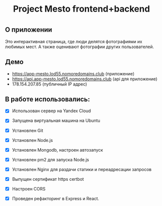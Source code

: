 <h1 align="center"> Project Mesto frontend+backend <h1>

## О приложении
Это интерактивная страница, где люди делятся фотографиями их любимых мест.
А также оценивают фотографии других пользователей.

## Демо
- https://app-mesto.lod55.nomoredomains.club (приложение)
- https://api.app-mesto.lod55.nomoredomains.club (api для приложение)
- 178.154.207.85 (публичный IP адрес)

## В работе использовались:
- [X] Использован сервер на Yandex Cloud
- [X] Запущена виртуальная машина на Ubuntu
- [X] Установлен Git
- [X] Установлен Node.js
- [X] Установлен Mongodb, настроен автозапуск
- [X] Установлен pm2 для запуска Node.js
- [X] Установлен Nginx для раздачи статики и переадресации запросов
- [X] Выпущен сертификат https certbot
- [X] Настроен CORS
- [X] Проведен рефакторинг в Express и React.

